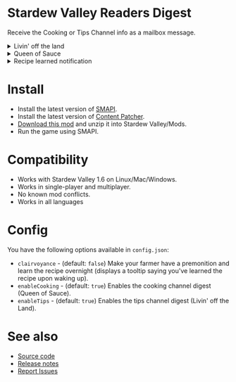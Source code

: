 # Stardew Valley Readers Digest

Receive the Cooking or Tips Channel info as a mailbox message.

<details>
 <summary>Livin' off the land</summary>
 
 ![](screenshots/tip.png)
</details>

<details>
 <summary>Queen of Sauce</summary>
 
 ![](screenshots/recipe.png)
</details>

<details>
 <summary>Recipe learned notification</summary>
 
 ![](screenshots/recipe-learned.png)
</details>

# Install

+ Install the latest version of [SMAPI](https://smapi.io/).
+ Install the latest version of [Content Patcher](https://www.nexusmods.com/stardewvalley/mods/1915).
+ [Download this mod](https://github.com/remybach/stardew-valley-readersdigest/releases) and unzip it into Stardew Valley/Mods.
+ Run the game using SMAPI.

# Compatibility

+ Works with Stardew Valley 1.6 on Linux/Mac/Windows.
+ Works in single-player and multiplayer.
+ No known mod conflicts.
+ Works in all languages

# Config

You have the following options available in `config.json`:

+ `clairvoyance` - (default: `false`) Make your farmer have a premonition and learn the recipe overnight (displays a tooltip saying you've learned the recipe upon waking up).
+ `enableCooking` - (default: `true`) Enables the cooking channel digest (Queen of Sauce).
+ `enableTips` - (default: `true`) Enables the tips channel digest (Livin' off the Land).

# See also

+ [Source code](https://github.com/remybach/stardew-valley-readersdigest)
+ [Release notes](https://github.com/remybach/stardew-valley-readersdigest/releases)
+ [Report Issues](https://github.com/remybach/stardew-valley-readersdigest/issues)
